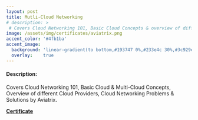 ```yaml
---
layout: post
title: Mutli-Cloud Networking
# description: >
 # Covers Cloud Networking 101, Basic Cloud Concepts & overview of differnet cloud providers.
image: /assets/img/certificates/aviatrix.png
accent_color: '#4fb1ba'
accent_image:
  background: 'linear-gradient(to bottom,#193747 0%,#233e4c 30%,#3c929e 50%,#d5d5d4 70%,#cdccc8 100%)'
  overlay:    true
---
```

#### Description: 
Covers Cloud Networking 101, Basic Cloud & Multi-Cloud Concepts, Overview of different Cloud Providers, Cloud Networking Problems & Solutions by Aviatrix.

<a href="/assets/img/certificates/certificate-of-completion-for-aviatrix-ace-associate.pdf" class="external"><strong>Certificate</strong></a>
